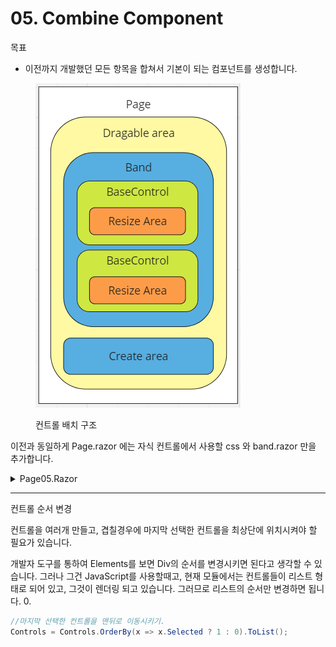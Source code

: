 # 05. Combine Component

목표

* 이전까지 개발했던 모든 항목을 합쳐서 기본이 되는 컴포넌트를 생성합니다.&#x20;

<figure><img src="../../.gitbook/assets/image (11).png" alt=""><figcaption><p>컨트롤 배치 구조</p></figcaption></figure>

이전과 동일하게 Page.razor 에는 자식 컨트롤에서 사용할 css 와 band.razor 만을 추가합니다.&#x20;



<details>

<summary>Page05.Razor</summary>

```cshtml
@page "/05"
<h3>05. Combine Component</h3>

<_05_Band/>
<style>
    .band {
        background-color: aliceblue;
        top: 0;
        left: 0;
        width: 100%;
        height: 100%;
    }
    .create-area {
        position: fixed;
        border: 1px solid red;
    }
    .dragable-area {
        height: 500px;
        border: 1px dashed black;
        position: relative;
    } 
    .ui-resizable-w {
        top: 50%;
        margin-top:-3px;
        left: -8px;
        cursor: w-resize;
    }
    .ui-resizable-e {
        top: 50%;
        margin-top: -3px;
        right: -8px;
        cursor: e-resize;
    }
    .ui-resizable-s {
        left: 50%;
        margin-left: -3px;
        bottom: -8px;
        cursor: s-resize;
    }
    .ui-resizable-n {
        left: 50%;
        margin-left: -3px;
        top: -8px;
        cursor: n-resize;
    }
    .ui-resizable-se {
        bottom: -8px;
        right: -8px;
        cursor: se-resize;
    }
    .ui-resizable-sw {
        bottom: -8px;
        left: -8px;
        cursor: sw-resize;
    }
    .ui-resizable-ne {
        top: -8px;
        right: -8px;
        cursor: ne-resize;
    }
    .ui-resizable-nw {
        top: -8px;
        left: -8px;
        cursor: nw-resize;
    }
    .ui-resize-handle {
        position: absolute;
        width: 6px;
        height: 6px;
        font-size: 1px;
        border: 1px solid #333;
        background-color: transparent;
        visibility: inherit;
    }
</style>

@code {

}

```

</details>



***

컨트롤 순서 변경

컨트롤을 여러개 만들고,  겹칠경우에 마지막 선택한 컨트롤을 최상단에 위치시켜야 할 필요가 있습니다.

개발자 도구를 통하여 Elements를 보면 Div의 순서를 변경시키면 된다고 생각할 수 있습니다. 그러나 그건 JavaScript를 사용할때고, 현재 모듈에서는 컨트롤들이 리스트 형태로 되어 있고, 그것이 렌더링 되고 있습니다. 그러므로 리스트의 순서만 변경하면 됩니다. 0.

```csharp
//마지막 선택한 컨트롤을 맨뒤로 이동시키기.
Controls = Controls.OrderBy(x => x.Selected ? 1 : 0).ToList();
```

